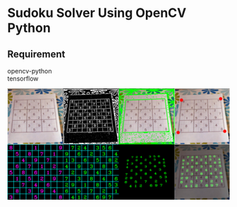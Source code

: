 # Sudoku Solver Using OpenCV Python
## Requirement <br>
opencv-python <br>
tensorflow <br>

![Test Image 1](https://github.com/mx-pro/SUDOKU-SOLVER-USING-OPENCV/blob/main/result.png)
